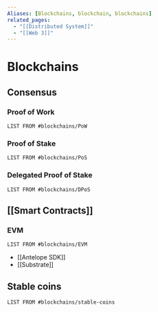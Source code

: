 ```yaml
---
Aliases: [Blockchains, blockchain, blockchains]
related_pages:
  - "[[Distributed System]]"
  - "[[Web 3]]"
---
```


# Blockchains

## Consensus

### Proof of Work

```dataview
LIST FROM #blockchains/PoW
```

### Proof of Stake

```dataview
LIST FROM #blockchains/PoS
```

### Delegated Proof of Stake

```dataview
LIST FROM #blockchains/DPoS 
```

## [[Smart Contracts]]

### EVM

```dataview
LIST FROM #blockchains/EVM 
```

- [[Antelope SDK]]
- [[Substrate]]

## Stable coins

```dataview
LIST FROM #blockchains/stable-coins 
```
